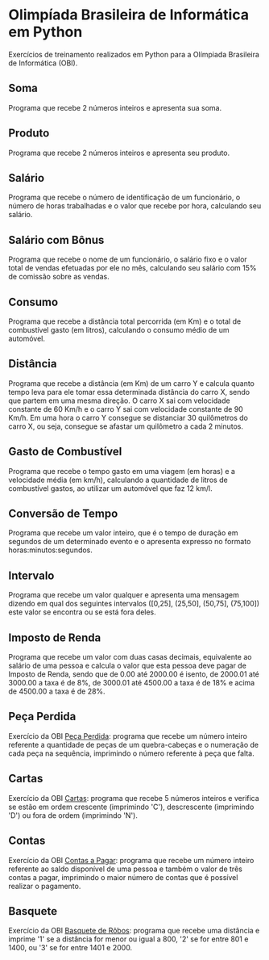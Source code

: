 # Olimpíada Brasileira de Informática em Python
Exercícios de treinamento realizados em Python para a Olímpiada Brasileira de Informática (OBI).

## Soma 
Programa que recebe 2 números inteiros e apresenta sua soma.

## Produto
Programa que recebe 2 números inteiros e apresenta seu produto.

## Salário
Programa que recebe o número de identificação de um funcionário, o número de horas trabalhadas e o valor que recebe por hora, calculando seu salário.

## Salário com Bônus
Programa que recebe o nome de um funcionário, o salário fixo e o valor total de vendas efetuadas por ele no mês, calculando seu salário com 15% de comissão sobre as vendas.

## Consumo
Programa que recebe a distância total percorrida (em Km) e o total de combustível gasto (em litros), calculando o consumo médio de um automóvel.

## Distância 
Programa que recebe a distância (em Km) de um carro Y e calcula quanto tempo leva para ele tomar essa determinada distância do carro X, sendo que partem em uma mesma direção. O carro X sai com velocidade constante de 60 Km/h e o carro Y sai com velocidade constante de 90 Km/h. Em uma hora o carro Y consegue se distanciar 30 quilômetros do carro X, ou seja, consegue se afastar um quilômetro a cada 2 minutos.

## Gasto de Combustível
Programa que recebe o tempo gasto em uma viagem (em horas) e a velocidade média (em km/h), calculando a quantidade de litros de combustível gastos, ao utilizar um automóvel que faz 12 km/l.

## Conversão de Tempo
Programa que recebe um valor inteiro, que é o tempo de duração em segundos de um determinado evento e o apresenta expresso no formato horas:minutos:segundos.

## Intervalo
Programa que recebe um valor qualquer e apresenta uma mensagem dizendo em qual dos seguintes intervalos ([0,25], (25,50], (50,75], (75,100]) este valor se encontra ou se está fora deles.

## Imposto de Renda 
Programa que recebe um valor com duas casas decimais, equivalente ao salário de uma pessoa e calcula o valor que esta pessoa deve pagar de Imposto de Renda, sendo que de 0.00 até 2000.00 é isento, de 2000.01 até 3000.00 a taxa é de 8%, de 3000.01 até 4500.00 a taxa é de 18% e acima de 4500.00 a taxa é de 28%. 

## Peça Perdida
Exercício da OBI [Peça Perdida](https://olimpiada.ic.unicamp.br/pratique/p1/2007/f1/perdida/): programa que recebe um número inteiro referente a quantidade de peças de um quebra-cabeças e o numeração de cada peça na sequência, imprimindo o número referente à peça que falta.

## Cartas
Exercício da OBI [Cartas](https://olimpiada.ic.unicamp.br/pratique/ps/2014/f1/cartas/): programa que recebe 5 números inteiros e verifica se estão em ordem crescente (imprimindo 'C'), descrescente (imprimindo 'D') ou fora de ordem (imprimindo 'N').

## Contas
Exercício da OBI [Contas a Pagar](https://olimpiada.ic.unicamp.br/resultados/fase1/programacao/cadernos/): programa que recebe um número inteiro referente ao saldo disponível de uma pessoa e também o valor de três contas a pagar, imprimindo o maior número de contas que é possível realizar o pagamento.

## Basquete
Exercício da OBI [Basquete de Rôbos](https://olimpiada.ic.unicamp.br/pratique/pj/2018/f1/basquete/): programa que recebe uma distância e imprime '1' se a distância for menor ou igual a 800, '2' se for entre 801 e 1400, ou '3' se for entre 1401 e 2000.
